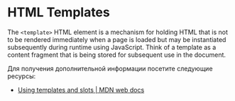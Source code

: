# HTML Templates

The `<template>` HTML element is a mechanism for holding HTML that is not to be rendered immediately when a page is loaded but may be instantiated subsequently during runtime using JavaScript. Think of a template as a content fragment that is being stored for subsequent use in the document.

Для получения дополнительной информации посетите следующие ресурсы:

- [Using templates and slots | MDN web docs](https://developer.mozilla.org/en-US/docs/Web/Web_Components/Using_templates_and_slots)
